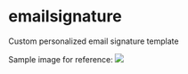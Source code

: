 # emailsignature
Custom personalized email signature template


<p>Sample image for reference:
<img src="https://i.imgur.com/l7drq0G.png"></p>
